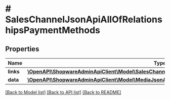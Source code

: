 # # SalesChannelJsonApiAllOfRelationshipsPaymentMethods

## Properties

Name | Type | Description | Notes
------------ | ------------- | ------------- | -------------
**links** | [**\OpenAPI\ShopwareAdminApiClient\Model\SalesChannelJsonApiAllOfRelationshipsPaymentMethodsLinks**](SalesChannelJsonApiAllOfRelationshipsPaymentMethodsLinks.md) |  | [optional]
**data** | [**\OpenAPI\ShopwareAdminApiClient\Model\MediaJsonApiAllOfRelationshipsPaymentMethodsData[]**](MediaJsonApiAllOfRelationshipsPaymentMethodsData.md) |  | [optional]

[[Back to Model list]](../../README.md#models) [[Back to API list]](../../README.md#endpoints) [[Back to README]](../../README.md)
